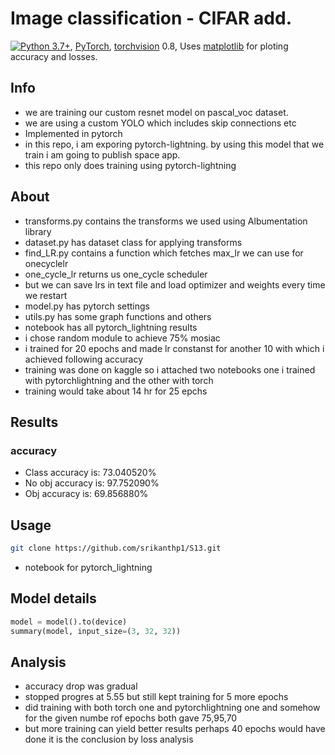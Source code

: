 # Image classification - CIFAR add.

[![Python 3.7+](https://img.shields.io/badge/python-3.7+-blue.svg)](https://www.python.org/downloads/release/python-370/), 
[PyTorch](https://pytorch.org/), 
[torchvision](https://github.com/pytorch/vision) 0.8, 
Uses [matplotlib](https://matplotlib.org/)  for ploting accuracy and losses.

## Info

 * we are training our custom resnet model on pascal_voc dataset. 
 * we are using a custom YOLO which includes skip connections etc
 * Implemented in pytorch 
 * in this repo, i am exporing pytorch-lightning. by using this model that we train i am going to publish space app.
 * this repo only does training using pytorch-lightning


## About

* transforms.py contains the transforms we used using Albumentation library
* dataset.py has dataset class for applying transforms 
* find_LR.py contains a function which fetches max_lr we can use for onecyclelr
* one_cycle_lr returns us one_cycle scheduler
* but we can save lrs in text file and load optimizer and weights every time we restart
* model.py has pytorch settings 
* utils.py has some graph functions and others 
* notebook has all pytorch_lightning results 
* i chose random module to achieve 75% mosiac
* i trained for 20 epochs and made lr constanst for another 10 with which i achieved following accuracy
* training was done on kaggle so i attached two notebooks one i trained with pytorchlightning and the other with torch
* training would take about 14 hr for 25 epchs 

## Results 


### accuracy 

 * Class accuracy is: 73.040520%
 * No obj accuracy is: 97.752090%
 * Obj accuracy is: 69.856880%

## Usage

```bash
git clone https://github.com/srikanthp1/S13.git
```
* notebook for pytorch_lightning


## Model details

```python
model = model().to(device)
summary(model, input_size=(3, 32, 32))
```

## Analysis 

* accuracy drop was gradual 
* stopped progres at 5.55 but still kept training for 5 more epochs 
* did training with both torch one and pytorchlightning one and somehow for the given numbe rof epochs both gave 75,95,70
* but more training can yield better results perhaps 40 epochs would have done it is the conclusion by loss analysis


